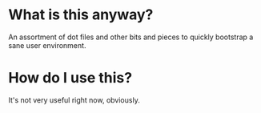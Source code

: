 What is this anyway?
====================
An assortment of dot files and other bits and pieces to quickly
bootstrap a sane user environment.

How do I use this?
==================
It's not very useful right now, obviously.
